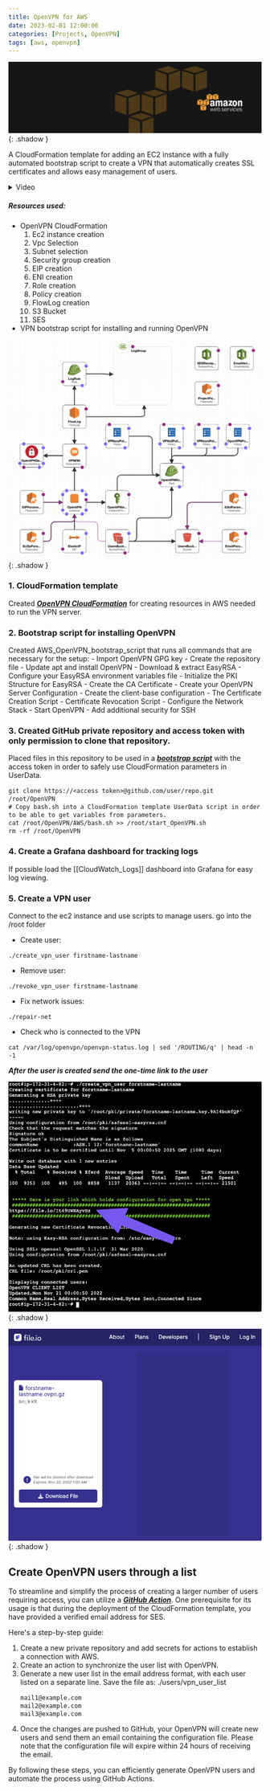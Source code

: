 ```yaml
---
title: OpenVPN for AWS
date: 2023-02-01 12:00:00
categories: [Projects, OpenVPN]
tags: [aws, openvpn]
---
```

<script defer data-domain="senad-d.github.io" src="https://plus.seki.ink/js/script.js"></script>
![](https://github.com/senad-d/senad-d.github.io/blob/main/_media/images/backgroun.png?raw=true){: .shadow }

A CloudFormation template for adding an EC2 instance with a fully automated bootstrap script to create a VPN that automatically creates SSL certificates and allows easy management of users.

<details><summary> Video </summary>

<div style="max-width: 100%; max-height: auto;">
  <video controls style="width: 100%; height: auto;">
    <source src="https://github.com/senad-d/senad-d.github.io/raw/main/_media/video/openvpn_aws.mp4" type="video/mp4">
    Your browser does not support the video tag.
  </video>
</div>

</details>


##### Resources used:
-   OpenVPN CloudFormation
	1.  Ec2 instance creation
	2.  Vpc Selection
	3.  Subnet selection
	4.  Security group creation
	5. EIP creation
	6. ENI creation
	7. Role creation
	8. Policy creation
	9. FlowLog creation
	10. S3 Bucket
	11. SES
-   VPN bootstrap script for installing and running OpenVPN 

![](https://github.com/senad-d/senad-d.github.io/blob/main/_media/images/oepnvpn-aws-cf.png?raw=true){: .shadow }

### 1. CloudFormation template

Created [***OpenVPN CloudFormation***](https://senad-d.github.io/posts/projects-openvpn-aws-cf/) for creating resources in AWS needed to run the VPN server.

### 2. Bootstrap script for installing OpenVPN

Created AWS_OpenVPN_bootstrap_script that runs all commands that are necessary for the setup:
	- Import OpenVPN GPG key
	- Create the repository file
	- Update apt and install OpenVPN
	- Download & extract EasyRSA
	- Configure your EasyRSA environment variables file
	- Initialize the PKI Structure for EasyRSA
	- Create the CA Certificate
	- Create your OpenVPN Server Configuration
	- Create the client-base configuration
	- The Certificate Creation Script
	- Certificate Revocation Script
	- Configure the Network Stack
	- Start OpenVPN
	- Add additional security for SSH

### 3. Created GitHub private repository and access token with only permission to clone that repository.

Placed files in this repository to be used in a [***bootstrap script***](https://senad-d.github.io/posts/projects-openvpn-aws-boot/) with the access token in order to safely use CloudFormation parameters in UserData.

```shell
git clone https://<access token>@github.com/user/repo.git /root/OpenVPN
# Copy bash.sh into a CloudFormation template UserData script in order to be able to get variables from parameters.
cat /root/OpenVPN/AWS/bash.sh >> /root/start_OpenVPN.sh
rm -rf /root/OpenVPN
```

### 4. Create a Grafana dashboard for tracking logs
If possible load the [[CloudWatch_Logs]] dashboard into Grafana for easy log viewing. 

### 5. Create a VPN user
Connect to the ec2 instance and use scripts to manage users.
go into the /root folder
- Create user:
```shell
./create_vpn_user firstname-lastname
```
- Remove user:
```shell
./revoke_vpn_user firstname-lastname
```
- Fix network issues:
```shell
./repair-net
```
- Check who is connected to the VPN
```shell
cat /var/log/openvpn/openvpn-status.log | sed '/ROUTING/q' | head -n -1
```

***After the user is created send the one-time link to the user***

![](https://github.com/senad-d/senad-d.github.io/blob/main/_media/images/vpn_user.png?raw=true){: .shadow }

![](https://github.com/senad-d/senad-d.github.io/blob/main/_media/images/file_io.png?raw=true){: .shadow }

## Create OpenVPN users through a list

To streamline and simplify the process of creating a larger number of users requiring access, you can utilize a [***GitHub Action***](https://senad-d.github.io/posts/projects-openvpn-github-action/). One prerequisite for its usage is that during the deployment of the CloudFormation template, you have provided a verified email address for SES.

Here's a step-by-step guide:

1. Create a new private repository and add secrets for actions to establish a connection with AWS.
2. Create an action to synchronize the user list with OpenVPN.
3. Generate a new user list in the email address format, with each user listed on a separate line. Save the file as:
	./users/vpn_user_list
	```shell
	mail1@example.com
	mail2@example.com
	mail3@example.com
	```
4. Once the changes are pushed to GitHub, your OpenVPN will create new users and send them an email containing the configuration file. Please note that the configuration file will expire within 24 hours of receiving the email.

By following these steps, you can efficiently generate OpenVPN users and automate the process using GitHub Actions.